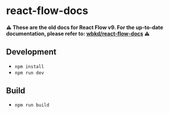 # react-flow-docs

#### ⚠️ These are the old docs for React Flow v9. For the up-to-date documentation, please refer to: [wbkd/react-flow-docs](https://github.com/wbkd/react-flow-docs) ⚠️

## Development

- `npm install`
- `npm run dev`

## Build

- `npm run build`
